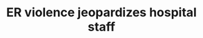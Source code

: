 ---
order: 10
title: ER violence jeopardizes hospital staff
authors:
    - Angie Wang
categories:
    - story
    - photo
link: http://theink.nyc/emergency-room-violence/
redirect: true
photo:
    filename: er_violence.jpg
---